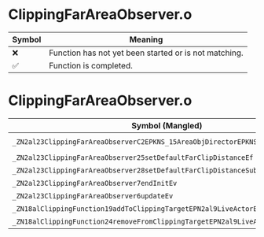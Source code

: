 # ClippingFarAreaObserver.o
| Symbol | Meaning 
| ------------- | ------------- 
| :x: | Function has not yet been started or is not matching. 
| :white_check_mark: | Function is completed. 


# ClippingFarAreaObserver.o
| Symbol (Mangled) | Symbol (Demangled) | Decompiled? |
| ------------- |  ------------- | ------------- |
| `_ZN2al23ClippingFarAreaObserverC2EPKNS_15AreaObjDirectorEPKNS_12PlayerHolderE` | `al::ClippingFarAreaObserver::ClippingFarAreaObserver(al::AreaObjDirector const*,al::PlayerHolder const*)` | :white_check_mark: |
| `_ZN2al23ClippingFarAreaObserver25setDefaultFarClipDistanceEf` | `al::ClippingFarAreaObserver::setDefaultFarClipDistance(float)` | :white_check_mark: |
| `_ZN2al23ClippingFarAreaObserver28setDefaultFarClipDistanceSubEf` | `al::ClippingFarAreaObserver::setDefaultFarClipDistanceSub(float)` | :white_check_mark: |
| `_ZN2al23ClippingFarAreaObserver7endInitEv` | `al::ClippingFarAreaObserver::endInit(void)` | :white_check_mark: |
| `_ZN2al23ClippingFarAreaObserver6updateEv` | `al::ClippingFarAreaObserver::update(void)` | :white_check_mark: |
| `_ZN18alClippingFunction19addToClippingTargetEPN2al9LiveActorE` | `alClippingFunction::addToClippingTarget(al::LiveActor *)` | :white_check_mark: |
| `_ZN18alClippingFunction24removeFromClippingTargetEPN2al9LiveActorE` | `alClippingFunction::removeFromClippingTarget(al::LiveActor *)` | :white_check_mark: |
